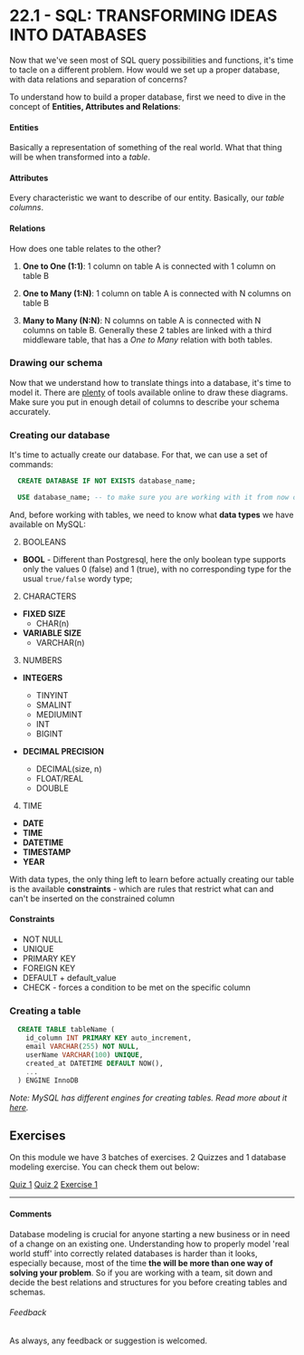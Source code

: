 # 22.1 - SQL: TRANSFORMING IDEAS INTO DATABASES

Now that we've seen most of SQL query possibilities and functions, it's time to tacle on a different problem. How would we set up a proper database, with data relations and separation of concerns?

To understand how to build a proper database, first we need to dive in the concept of **Entities, Attributes and Relations**:

#### Entities

Basically a representation of something of the real world. What that thing will be when transformed into a *table*.

#### Attributes

Every characteristic we want to describe of our entity. Basically, our *table columns*.

#### Relations

How does one table relates to the other?

1. **One to One (1:1)**: 1 column on table A is connected with 1 column on table B

2. **One to Many (1:N)**: 1 column on table A is connected with N columns on table B

3. **Many to Many (N:N)**: N columns on table A is connected with N columns on table B. Generally these 2 tables are linked with a third middleware table, that has a *One to Many* relation with both tables.

### Drawing our schema

Now that we understand how to translate things into a database, it's time to model it. There are [plenty](https://www.holistics.io/blog/top-5-free-database-diagram-design-tools/) of tools available online to draw these diagrams. Make sure you put in enough detail of columns to describe your schema accurately.

### Creating our database

It's time to actually create our database. For that, we can use a set of commands:

```SQL
  CREATE DATABASE IF NOT EXISTS database_name;

  USE database_name; -- to make sure you are working with it from now on
```

And, before working with tables, we need to know what **data types** we have available on MySQL:

2. BOOLEANS

- **BOOL** - Different than Postgresql, here the only boolean type supports only the values 0 (false) and 1 (true), with no corresponding type for the usual `true/false` wordy type;


2. CHARACTERS

- **FIXED SIZE**
	- CHAR(n)
- **VARIABLE SIZE**
	- VARCHAR(n)

3. NUMBERS

- **INTEGERS**
	- TINYINT
	- SMALINT
	- MEDIUMINT
	- INT
	- BIGINT

- **DECIMAL PRECISION**
	- DECIMAL(size, n)
	- FLOAT/REAL
	- DOUBLE

4. TIME

- **DATE**
- **TIME**
- **DATETIME**
- **TIMESTAMP**
- **YEAR**

With data types, the only thing left to learn before actually creating our table is the available **constraints** - which are rules that restrict what can and can't be inserted on the constrained column

#### Constraints

- NOT NULL
- UNIQUE
- PRIMARY KEY
- FOREIGN KEY
- DEFAULT + default_value
- CHECK - forces a condition to be met on the specific column

### Creating a table

```SQL
  CREATE TABLE tableName (
    id_column INT PRIMARY KEY auto_increment,
    email VARCHAR(255) NOT NULL,
    userName VARCHAR(100) UNIQUE,
    created_at DATETIME DEFAULT NOW(),
    ...
  ) ENGINE InnoDB
```

*Note: MySQL has different engines for creating tables. Read more about it [here](https://dev.mysql.com/doc/refman/8.0/en/storage-engines.html).*

## Exercises

On this module we have 3 batches of exercises. 2 Quizzes and 1 database modeling exercise. You can check them out below:

[Quiz 1](https://www.sanfoundry.com/sql-mcqs-mysql-datatypes-1/)
[Quiz 2](https://www.sanfoundry.com/sql-mcqs-mysql-datatypes-2/)
[Exercise 1](./exercises/exercise1.md)

----

#### Comments

Database modeling is crucial for anyone starting a new business or in need of a change on an existing one. Understanding how to properly model 'real world stuff' into correctly related databases is harder than it looks, especially because, most of the time **the will be more than one way of solving your problem**. So if you are working with a team, sit down and decide the best relations and structures for you before creating tables and schemas.

###### Feedback

As always, any feedback or suggestion is welcomed.


